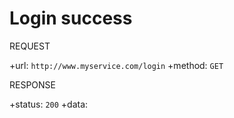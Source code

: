 
# Login success

REQUEST

+url: `http://www.myservice.com/login`
+method: `GET`

RESPONSE

+status: `200`
+data: ``` ```
